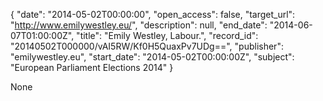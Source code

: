 {
  "date": "2014-05-02T00:00:00", 
  "open_access": false, 
  "target_url": "http://www.emilywestley.eu/", 
  "description": null, 
  "end_date": "2014-06-07T01:00:00Z", 
  "title": "Emily Westley, Labour.", 
  "record_id": "20140502T000000/vAI5RW/Kf0H5QuaxPv7UDg==", 
  "publisher": "emilywestley.eu", 
  "start_date": "2014-05-02T00:00:00Z", 
  "subject": "European Parliament Elections 2014"
}

None